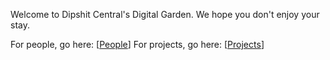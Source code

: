 Welcome to Dipshit Central's Digital Garden. We hope you don't enjoy your stay.

For people, go here: [[People]]
For projects, go here: [[Projects]]

[//begin]: # "Autogenerated link references for markdown compatibility"
[People]: People/People "People"
[Projects]: Projects/Projects "Projects"
[//end]: # "Autogenerated link references"